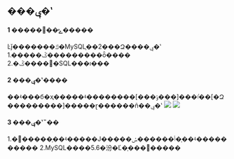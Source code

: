 ## ���ݷ�ʽ


#### 1 �����ݺ��߼�����
Ŀǰ�������ݿ�MySQL֧��2���Զ����ݷ�ʽ
1.�����ݣ���������ȫ����
2.�߼����ݣ�SQL���ı���

#### 2 ���ݷ�ʽ����
��ʵ���б�ҳ�����ʵ��������[���ݹ���]���ٵ��[�Զ���������]�����ɽ������ñ��ݷ�ʽ
![](http://imgcache.tce.fsphere.cn/static/mc.qcloudimg.com/static/img/61eec4f474762057d6956dc61ecc1214/B1.png)
![](http://imgcache.tce.fsphere.cn/static/mc.qcloudimg.com/static/img/d67376cc5c98175d31fd29ae55499cb9/B2.png)

#### 3 ���ݷ�ʽ˵��
1.�߼�����֧��ʵ�����Ϳ�����أ������ݽ�֧��ʵ����������
2.MySQL����5.6�汾�Ľ�֧���߼�����



